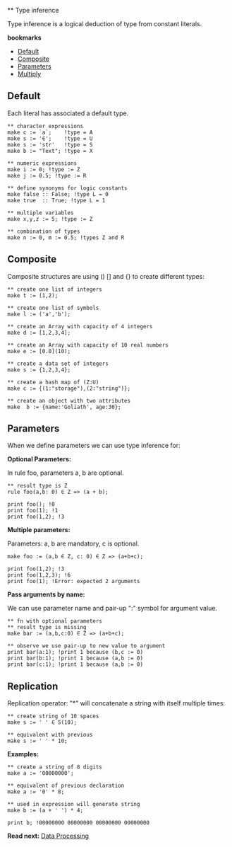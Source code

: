 ** Type inference

Type inference is a logical deduction of type from constant literals.

**bookmarks**
* [Default](#Default)
* [Composite](#Composite)
* [Parameters](#Parameters)
* [Multiply](#Multiply)

## Default
Each literal has associated a default type.

```** character expressions
make c := `a`;    !type = A
make s := '∈';    !type = U
make s := 'str'   !type = S
make b := "Text"; !type = X
** numeric expressions
make i := 0; !type := Z
make j := 0.5; !type := R
** define synonyms for logic constants
make false :: False; !type L = 0
make true  :: True; !type L = 1
** multiple variables
make x,y,z := 5; !type := Z
** combination of types
make n := 0, m := 0.5; !types Z and R
```

## Composite

Composite structures are using () [] and {} to create different types:

```** create one list of integers
make t := (1,2); 
** create one list of symbols
make l := ('a','b');
** create an Array with capacity of 4 integers
make d := [1,2,3,4];
** create an Array with capacity of 10 real numbers
make e := [0.0](10);
** create a data set of integers
make s := {1,2,3,4};
** create a hash map of (Z:U)
make c := {(1:"storage"),(2:"string")};
** create an object with two attributes
make  b := {name:'Goliath', age:30};

```

## Parameters
When we define parameters we can use type inference for: 

**Optional Parameters:**

In rule foo, parameters a, b are optional.

```** result type is Z
rule foo(a,b: 0) ∈ Z => (a + b);
                                  
print foo(); !0               
print foo(1); !1
print foo(1,2); !3
```

**Multiple parameters:**

Parameters: a, b are mandatory, c is optional.

```
make foo := (a,b ∈ Z, c: 0) ∈ Z => (a+b+c);

print foo(1,2); !3
print foo(1,2,3); !6
print foo(1); !Error: expected 2 arguments

```

**Pass arguments by name:**

We can use parameter name and pair-up ":" symbol for argument value.

```** fn with optional parameters** result type is missing
make bar := (a,b,c:0) ∈ Z => (a+b+c);
** observe we use pair-up to new value to argument
print bar(a:1); !print 1 because (b,c := 0) 
print bar(b:1); !print 1 because (a,b := 0) 
print bar(c:1); !print 1 because (a,b := 0) 
```

## Replication

Replication operator: "*" will concatenate a string with itself multiple times:

```** create string of 10 spaces
make s := ' ' ∈ S(10);
** equivalent with previous
make s := ' ' * 10;
```

**Examples:**
```** create a string of 8 digits
make a := '00000000';
** equivalent of previous declaration
make a := '0' * 8;
** used in expression will generate string
make b := (a + ' ') * 4;

print b; !00000000 00000000 00000000 00000000
```

**Read next:** [Data Processing](processing.md)